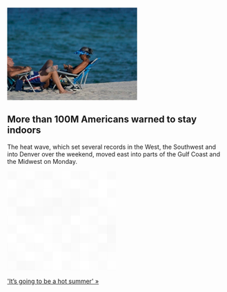 
![More than 100M Americans warned to stay indoors](./20220614175849.png)
## More than 100M Americans warned to stay indoors

The heat wave, which set several records in the West, the Southwest and into Denver over the weekend, moved east into parts of the Gulf Coast and the Midwest on Monday.

![pic](../square_bg.png)

['It’s going to be a hot summer' »](https://www.yahoo.com/news/excessive-heat-rolls-east-bakes-213740252.html)

